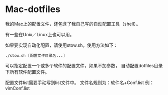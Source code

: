 # Mac-dotfiles

我的Mac上的配置文件，还包含了我自己写的自动配置工具（shell）。

有一些在Unix／Linux上也可以用。

如果要实现自动化配置，请使用stow.sh。使用方法如下：

    ./stow.sh [配置文件目录名...]

可以指定配置一个或多个软件的配置文件，如果不加参数，
自动配置dotfiles目录下所有软件配置文件。

配置文件list需要手动写到list文件中。
文件名规则为：软件名+Conf.list 例：vimConf.list


